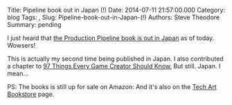 Title: Pipeline book out in Japan (!)
Date: 2014-07-11 21:57:00.000
Category: blog
Tags: , 
Slug: Pipeline-book-out-in-Japan-(!)
Authors: Steve Theodore
Summary: pending

I just heard that [the Production Pipeline book is out in
Japan](http://www.borndigital.co.jp/book/5160.html) as of today. Wowsers!  
  
This is actually my second time being published in Japan. I also contributed a
chapter to [97 Things Every Game Creator Should
Know.](http://webcatplus.nii.ac.jp/webcatplus/details/book/25610405.html)  But
still. Japan. I mean...  
  
PS:  The books is still up for sale on Amazon:  And it's also on the [Tech Art
Bookstore](http://techartsurvival.blogspot.com/p/bookstore.html) page.


